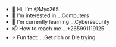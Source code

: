 - 👋 Hi, I’m @Myc265
- 👀 I’m interested in ...Computers
- 🌱 I’m currently learning ...Cybersecurity
- 📫 How to reach me ...+265991119125
- ⚡ Fun fact: ...Get rich or Die trying

<!---
Myc265/Myc265 is a ✨ special ✨ repository because its `README.md` (this file) appears on your GitHub profile.
You can click the Preview link to take a look at your changes.
--->
